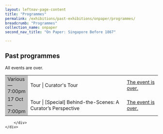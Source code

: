 ```yaml
---
layout: leftnav-page-content
title: "Programmes"
permalink: /exhibitions/past-exhibitions/onpaper/programmes/
breadcrumb: "Programmes"
collection_name: onpaper
second_nav_title: "On Paper: Singapore Before 1867"

---
```


<!-- 

Colours
Upcoming: default colour
Past: #c1c1c1

-->

<section class="sgds-section__progs">
<div class="sgds-container__description">
    <div class="row">
        <div class="col is-full">
            
<h2>Past programmes</h2>

<p>All events are over.</p>

<table class="table table-v">
    <tr>
        <td style="background-color: #c1c1c1;">Various<br>
            &mdash;<br>
            7:00pm</td>
        <td>Tour | Curator's Tour</td>
        <td><a href="/programmes/onpaper/curator-tours/">The event is over.</a></td>
    </tr>     
    <tr>
        <td style="background-color: #c1c1c1;">17 Oct<br>
            &mdash;<br>
            7:00pm</td>
        <td>Tour | &#91;Special&#93; Behind-the-Scenes: A Curator’s Perspective</td>
        <td><a href="/programmes/onpaper/curator-tours/">The event is over.</a></td>
    </tr>    
</table>

        </div>
    </div>
</div>
</section>